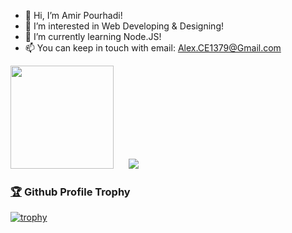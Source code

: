 - 👋 Hi, I’m Amir Pourhadi!
- 👀 I’m interested in Web Developing & Designing!
- 🌱 I’m currently learning Node.JS!
- 📫 You can keep in touch with email: Alex.CE1379@Gmail.com

<div>
  <img height="165" alighn="left" src="https://github-readme-stats.vercel.app/api?username=Amir-Pourhadi&count_private=true&show_icons=true&custom_title=GitHub%20Stats&border_radius=15" />
  &nbsp;&nbsp;&nbsp;&nbsp;
  <img src="https://github-readme-stats.vercel.app/api/top-langs/?username=Amir-Pourhadi&layout=compact&border_radius=15" />
</div>

<h3>
<a href="https://github.com/ryo-ma/github-profile-trophy">🏆</a> Github Profile Trophy</h3>

[![trophy](https://github-profile-trophy.vercel.app/?username=Amir-Pourhaditheme=onedark&margin-w=70&no-bg=true&no-frame=true)](#)
